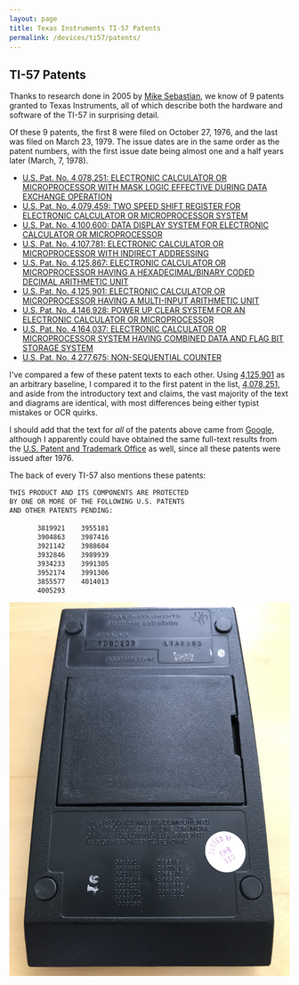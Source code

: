 ```yaml
---
layout: page
title: Texas Instruments TI-57 Patents
permalink: /devices/ti57/patents/
---
```


TI-57 Patents
-------------

Thanks to research done in 2005 by [Mike Sebastian](http://www.rskey.org/~mwsebastian/patents/patent_ti.htm), we know of
9 patents granted to Texas Instruments, all of which describe both the hardware and software of the TI-57 in surprising
detail.

Of these 9 patents, the first 8 were filed on October 27, 1976, and the last was filed on March 23, 1979.  The issue
dates are in the same order as the patent numbers, with the first issue date being almost one and a half years later
(March, 7, 1978).

- [U.S. Pat. No. 4,078,251: ELECTRONIC CALCULATOR OR MICROPROCESSOR WITH MASK LOGIC EFFECTIVE DURING DATA EXCHANGE OPERATION](us4078251/)
- [U.S. Pat. No. 4,079,459: TWO SPEED SHIFT REGISTER FOR ELECTRONIC CALCULATOR OR MICROPROCESSOR SYSTEM](us4079459/)
- [U.S. Pat. No. 4,100,600: DATA DISPLAY SYSTEM FOR ELECTRONIC CALCULATOR OR MICROPROCESSOR](us4100600/)
- [U.S. Pat. No. 4,107,781: ELECTRONIC CALCULATOR OR MICROPROCESSOR WITH INDIRECT ADDRESSING](us4107781/)
- [U.S. Pat. No. 4,125,867: ELECTRONIC CALCULATOR OR MICROPROCESSOR HAVING A HEXADECIMAL/BINARY CODED DECIMAL ARITHMETIC UNIT](us4125867/)
- [U.S. Pat. No. 4,125,901: ELECTRONIC CALCULATOR OR MICROPROCESSOR HAVING A MULTI-INPUT ARITHMETIC UNIT](us4125901/)
- [U.S. Pat. No. 4,146,928: POWER UP CLEAR SYSTEM FOR AN ELECTRONIC CALCULATOR OR MICROPROCESSOR](us4146928/)
- [U.S. Pat. No. 4,164,037: ELECTRONIC CALCULATOR OR MICROPROCESSOR SYSTEM HAVING COMBINED DATA AND FLAG BIT STORAGE SYSTEM](us4164037/)
- [U.S. Pat. No. 4,277,675: NON-SEQUENTIAL COUNTER](us4277675/)

I've compared a few of these patent texts to each other.  Using [4,125,901](us4125901/) as an arbitrary baseline,
I compared it to the first patent in the list, [4,078,251](us4078251/), and aside from the introductory text and claims,
the vast majority of the text and diagrams are identical, with most differences being either typist mistakes or OCR quirks.

I should add that the text for *all* of the patents above came from [Google](https://patents.google.com),
although I apparently could have obtained the same full-text results from the [U.S. Patent and Trademark Office](http://patft.uspto.gov)
as well, since all these patents were issued after 1976.

The back of every TI-57 also mentions these patents:

	THIS PRODUCT AND ITS COMPONENTS ARE PROTECTED
	BY ONE OR MORE OF THE FOLLOWING U.S. PATENTS
	AND OTHER PATENTS PENDING:
	
	       3819921    3955181
	       3904863    3987416
	       3921142    3988604
	       3932846    3989939
	       3934233    3991305
	       3952174    3991306
	       3855577    4014013
	       4005293

![TI-57 Back](../images/TI-57-Back.jpg)
